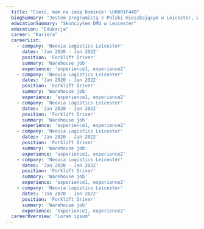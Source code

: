 ```yaml
---
  title: "Cześć, mam na imię Dominik! \U0001F44B"
  biogSummary: "Jestem programistą z Polski mieszkającym w Leicester, Wielka Brytania."
  educationSummary: "Skończyłem DMU w Leicester"
  education: "Edukacja"
  career: "Kariera"
  careerList:
    - company: 'Neovia Logistics Leicester'
      dates: 'Jan 2020 - Jan 2022'
      position: 'Forklift Driver'
      summary: 'Warehouse job'
      experience: 'experience1, experience2'
    - company: 'Neovia Logistics Leicester'
      dates: 'Jan 2020 - Jan 2022'
      position: 'Forklift Driver'
      summary: 'Warehouse job'
      experience: 'experience1, experience2'
    - company: 'Neovia Logistics Leicester'
      dates: 'Jan 2020 - Jan 2022'
      position: 'Forklift Driver'
      summary: 'Warehouse job'
      experience: 'experience1, experience2'
    - company: 'Neovia Logistics Leicester'
      dates: 'Jan 2020 - Jan 2022'
      position: 'Forklift Driver'
      summary: 'Warehouse job'
      experience: 'experience1, experience2'
    - company: 'Neovia Logistics Leicester'
      dates: 'Jan 2020 - Jan 2022'
      position: 'Forklift Driver'
      summary: 'Warehouse job'
      experience: 'experience1, experience2'
    - company: 'Neovia Logistics Leicester'
      dates: 'Jan 2020 - Jan 2022'
      position: 'Forklift Driver'
      summary: 'Warehouse job'
      experience: 'experience1, experience2'
  careerOverview: "Lorem ipsum"
---
```


